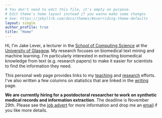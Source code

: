 ```yaml
---
# You don't need to edit this file, it's empty on purpose.
# Edit theme's home layout instead if you wanna make some changes
# See: https://jekyllrb.com/docs/themes/#overriding-theme-defaults
layout: single
author_profile: true
title: "Home"
---
```


Hi, I'm Jake Lever, a lecturer in the [School of Computing Science](https://www.gla.ac.uk/schools/computing/) at the [University of Glasgow](https://www.gla.ac.uk). My research focuses on biomedical text mining and machine learning. I'm particularly interested in extracting biomedical knowledge from text (e.g. research papers) to make it easier for scientists to find the information they need.

This personal web page provides links to my [teaching](/teaching/) and [research](/research/) efforts. I've also written a few columns on statistics that are linked in the [writing](/writing/) page.

**We are currently hiring for a postdoctoral researcher to work on synthetic medical records and information extraction**. The deadline is November 29th. Please see the [job advert](https://my.corehr.com/pls/uogrecruit/erq_jobspec_version_4.jobspec?p_id=098788) for more information and drop me an [email](mailto:jake.lever@glasgow.ac.uk) if you like more details.
